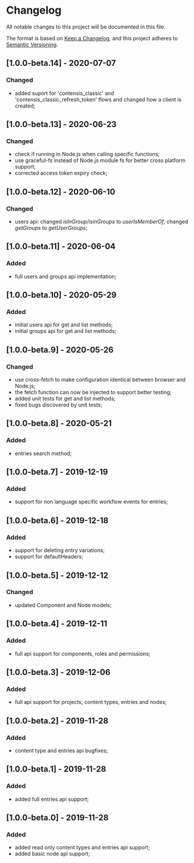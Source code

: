 # Changelog
All notable changes to this project will be documented in this file.

The format is based on [Keep a Changelog](https://keepachangelog.com/en/1.0.0/),
and this project adheres to [Semantic Versioning](https://semver.org/spec/v2.0.0.html).

## [1.0.0-beta.14] - 2020-07-07
### Changed
- added suport for 'contensis_classic' and 'contensis_classic_refresh_token' flows and changed how a client is created;

## [1.0.0-beta.13] - 2020-06-23
### Changed
- check if running in Node.js when calling specific functions;
- use graceful-fs instead of Node.js module fs for better cross platform support;
- corrected access token expiry check; 

## [1.0.0-beta.12] - 2020-06-10
### Changed
- users api: changed *isInGroup/isinGroups* to *userIsMemberOf*, changed *getGroups* to *getUserGroups*;

## [1.0.0-beta.11] - 2020-06-04
### Added
- full users and groups api implementation;

## [1.0.0-beta.10] - 2020-05-29
### Added
- initial users api for get and list methods;
- initial groups api for get and list methods;

## [1.0.0-beta.9] - 2020-05-26
### Changed
- use cross-fetch to make configuration identical between browser and Node.js;
- the fetch function can now be injected to support better testing;
- added unit tests for get and list methods;
- fixed bugs discovered by unit tests;

## [1.0.0-beta.8] - 2020-05-21
### Added
- entries search method;

## [1.0.0-beta.7] - 2019-12-19
### Added
- support for non language specific workflow events for entries;

## [1.0.0-beta.6] - 2019-12-18
### Added
- support for deleting entry variations;
- support for defaultHeaders;

## [1.0.0-beta.5] - 2019-12-12
### Changed
- updated Component and Node models;

## [1.0.0-beta.4] - 2019-12-11
### Added
- full api support for components, roles and permissions;

## [1.0.0-beta.3] - 2019-12-06
### Added
- full api support for projects, content types, entries and nodes;

## [1.0.0-beta.2] - 2019-11-28
### Added
- content type and entries api bugfixes;

## [1.0.0-beta.1] - 2019-11-28
### Added
- added full entries api support;

## [1.0.0-beta.0] - 2019-11-28
### Added
- added read only content types and entries api support;
- added basic node api support;
